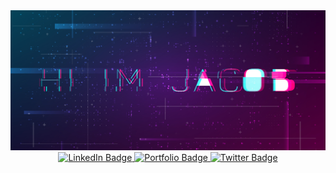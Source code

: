 <a href="https://jacob.day" target="_blank">
  <img src="./cyberpunk-header.jpg"/>
</a>

<div id="badges" align="center">
  <a href="https://www.linkedin.com/in/dayjacobm" target="_blank">
    <img src="https://img.shields.io/badge/LinkedIn-blue?style=for-the-badge&logo=linkedin&logoColor=white" alt="LinkedIn Badge"/>
  </a>
  <a href="https://jacob.day" target="_blank">
    <img src="https://img.shields.io/badge/-PORTFOLIO-blueviolet?style=for-the-badge" alt="Portfolio Badge"/>
  </a>
  <a href="https://twitter.com/_jacobmday" target="_blank">
    <img src="https://img.shields.io/badge/Twitter-blue?style=for-the-badge&logo=twitter&logoColor=white" alt="Twitter Badge"/>
  </a>
</div>
